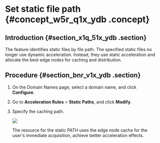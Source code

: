 # Set static file path {#concept_w5r_q1x_ydb .concept}

## Introduction {#section_x1q_51x_ydb .section}

The feature identifies static files by file path. The specified static files no longer use dynamic acceleration. Instead, they use static acceleration and allocate the best edge nodes for caching and distribution.

## Procedure {#section_bnr_v1x_ydb .section}

1.  On the Domain Names page, select a domain name, and click **Configure**.
2.  Go to **Acceleration Rules** \> **Static Paths**, and click **Modify**.
3.  Specify the caching path.

    ![](images/4413_en-US.png)

    The resource for the static PATH uses the edge node cache for the user's immediate acquisition, achieve better acceleration effects.



